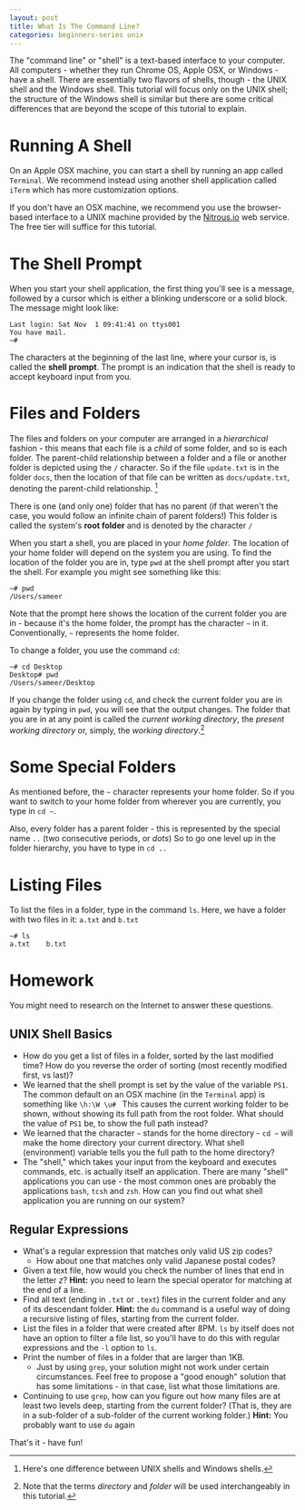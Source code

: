 ```yaml
---
layout: post
title: What Is The Command Line? 
categories: beginners-series unix
---
```


The "command line" or "shell" is a text-based interface to your
computer. All computers - whether they run Chrome OS, Apple OSX, or
Windows - have a shell. There are essentially two flavors of shells,
though - the UNIX shell and the Windows shell. This tutorial will
focus only on the UNIX shell; the structure of the Windows shell is
similar but there are some critical differences that are beyond the
scope of this tutorial to explain.

# Running A Shell

On an Apple OSX machine, you can start a shell by running an app called `Terminal`. We recommend instead using another shell application called `iTerm` which has more customization options.

If you don't have an OSX machine, we recommend you use the browser-based interface to a UNIX machine provided by the [Nitrous.io](nitrous.io) web service. The free tier will suffice for this tutorial.

# The Shell Prompt

When you start your shell application, the first thing you'll see is a message, followed by a cursor which is either a blinking underscore or a solid block. The message might look like:

    Last login: Sat Nov  1 09:41:41 on ttys001
    You have mail.
    ~#

The characters at the beginning of the last line, where your cursor is, is called the **shell prompt**. The prompt is an indication that the shell is ready to accept keyboard input from you.

# Files and Folders

The files and folders on your computer are arranged in a _hierarchical_ fashion - this means that each file is a _child_ of some folder, and so is each folder. The parent-child relationship between a folder and a file or another folder is depicted using the `/` character. So if the file `update.txt` is in the folder `docs`, then the location of that file can be written as `docs/update.txt`, denoting the parent-child relationship. [^1]

There is one (and only one) folder that has no parent (if that weren't the case, you would follow an infinite chain of parent folders!) This folder is called the system's **root folder** and is denoted by the character `/`

When you start a shell, you are placed in your _home folder_. The location of your home folder will depend on the system you are using. To find the location of the folder you are in, type `pwd` at the shell prompt after you start the shell. For example you might see something like this:

    ~# pwd
    /Users/sameer

Note that the prompt here shows the location of the current folder you are in - because it's the home folder, the prompt has the character `~` in it. Conventionally, `~` represents the home folder.

To change a folder, you use the command `cd`:

    ~# cd Desktop
    Desktop# pwd
    /Users/sameer/Desktop

If you change the folder using `cd`, and check the current folder you
are in again by typing in `pwd`, you will see that the output
changes. The folder that you are in at any point is called the
_current working directory_, the _present working directory_ or,
simply, the _working directory_.[^2]

# Some Special Folders

As mentioned before, the `~` character represents your home folder. So if you want to switch to your home folder from wherever you are currently, you type in `cd ~`.

Also, every folder has a parent folder - this is represented by the special name `..` (two consecutive periods, or _dots_) So to go one level up in the folder hierarchy, you have to type in `cd ..`

# Listing Files

To list the files in a folder, type in the command `ls`. Here, we have a folder with two files in it: `a.txt` and `b.txt`

    ~# ls
    a.txt    b.txt



# Homework

You might need to research on the Internet to answer these questions.

## UNIX Shell Basics

* How do you get a list of files in a folder, sorted by the last modified time? How do you reverse the order of sorting (most recently modified first, vs last)?
* We learned that the shell prompt is set by the value of the variable `PS1`. The common default on an OSX machine (in the `Terminal` app) is something like `\h:\W \u# ` This causes the current working folder to be shown, without showing its full path from the root folder. What should the value of `PS1` be, to show the full path instead?
* We learned that the character `~` stands for the home directory - `cd ~` will make the home directory your current directory. What shell (environment) variable tells you the full path to the home directory?
* The "shell," which takes your input from the keyboard and executes commands, etc. is actually itself an application. There are many "shell" applications you can use - the most common ones are probably the applications `bash`, `tcsh` and `zsh`. How can you find out what shell application you are running on our system?

## Regular Expressions

* What's a regular expression that matches only valid US zip codes?
  * How about one that matches only valid Japanese postal codes?
* Given a text file, how would you check the number of lines that end in the letter _z_? **Hint:** you need to learn the special operator for matching at the end of a line.
* Find all text (ending in `.txt` or `.text`) files in the current folder and any of its descendant folder. **Hint:** the `du` command is a useful way of doing a recursive listing of files, starting from the current folder.
* List the files in a folder that were created after 8PM. `ls` by itself does not have an option to filter a file list, so you'll have to do this with regular expressions and the `-l` option to `ls`.
* Print the number of files in a folder that are larger than 1KB.
  * Just by using `grep`, your solution might not work under certain circumstances. Feel free to propose a "good enough" solution that has some limitations - in that case, list what those limitations are.
* Continuing to use `grep`, how can you figure out how many files are at least two levels deep, starting from the current folder? (That is, they are in a sub-folder of a sub-folder of the current working folder.) **Hint:** You probably want to use `du` again

That's it - have fun!

[^1]: Here's one difference between UNIX shells and Windows shells.
[^2]: Note that the terms _directory_ and _folder_ will be used interchangeably in this tutorial.